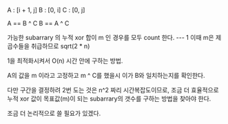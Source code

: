 A : [i + 1, j]
B : [0, i]
C : [0, j]

A == B ^ C
B == A ^ C

가능한 subarrary 의 누적 xor 합이 m 인 경우를 모두 count 한다. --- 1
이때 m은 제곱수들을 취급하므로 sqrt(2 * n)

1을 최적화시켜서 O(n) 시간 안에 구하는 방법.

A의 값을 m 이라고 고정하고 m ^ C를 했을시 이가 B와 일치하는지를 확인한다.

다만 구간을 결정하려 2번 도는 것은 n^2 짜리 시간복잡도이므로, 
조금 더 효율적으로 누적 xor 값이 목표값(m)이 되는 subarrary의 갯수를 구하는 방법을 찾아야 한다.

조금 더 논리적으로 쓸 필요가 있겠다.




